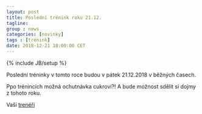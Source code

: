 ```yaml
---
layout: post
title: Poslední trénink roku 21.12.
tagline: 
group : news
categories: [novinky]
tags : [trénink]
date: 2018-12-21 18:00:00 CET
---
```

{% include JB/setup %}

Poslední tréninky v tomto roce budou v pátek 21.12.2018 v běžných časech.

Ppo trénincích možná ochutnávka cukroví?! A bude možnost sdělit si dojmy z tohoto roku.

Vaši [trenéři](/treneri)
